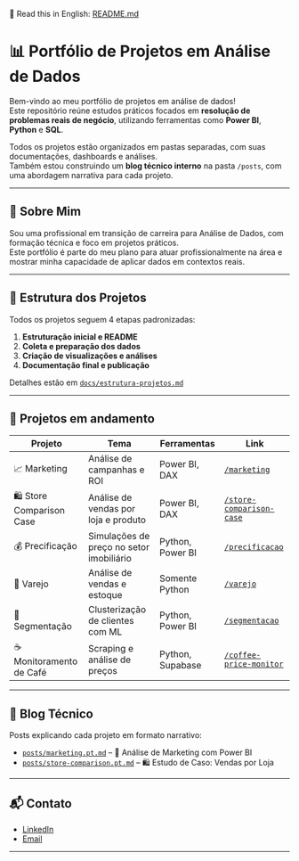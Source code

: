 📄 Read this in English: [README.md](./README.md)


# 📊 Portfólio de Projetos em Análise de Dados

Bem-vindo ao meu portfólio de projetos em análise de dados!  
Este repositório reúne estudos práticos focados em **resolução de problemas reais de negócio**, utilizando ferramentas como **Power BI**, **Python** e **SQL**.

Todos os projetos estão organizados em pastas separadas, com suas documentações, dashboards e análises.  
Também estou construindo um **blog técnico interno** na pasta `/posts`, com uma abordagem narrativa para cada projeto.

---

## 🧠 Sobre Mim

Sou uma profissional em transição de carreira para Análise de Dados, com formação técnica e foco em projetos práticos.  
Este portfólio é parte do meu plano para atuar profissionalmente na área e mostrar minha capacidade de aplicar dados em contextos reais.

---

## 📁 Estrutura dos Projetos

Todos os projetos seguem 4 etapas padronizadas:

1. **Estruturação inicial e README**
2. **Coleta e preparação dos dados**
3. **Criação de visualizações e análises**
4. **Documentação final e publicação**

Detalhes estão em [`docs/estrutura-projetos.md`](./docs/estrutura-projetos.md)

---

## 📂 Projetos em andamento

| Projeto | Tema | Ferramentas | Link |
|---------|------|-------------|------|
| 📈 Marketing | Análise de campanhas e ROI | Power BI, DAX | [`/marketing`](./marketing) |
| 🛍️ Store Comparison Case | Análise de vendas por loja e produto | Power BI, DAX | [`/store-comparison-case`](./store-comparison-case) |
| 💰 Precificação | Simulações de preço no setor imobiliário | Python, Power BI | [`/precificacao`](./precificacao) |
| 🛒 Varejo | Análise de vendas e estoque | Somente Python | [`/varejo`](./varejo) |
| 👥 Segmentação | Clusterização de clientes com ML | Python, Power BI | [`/segmentacao`](./segmentacao) |
| ☕ Monitoramento de Café | Scraping e análise de preços | Python, Supabase | [`/coffee-price-monitor`](./coffee-price-monitor) |

---

## 📝 Blog Técnico

Posts explicando cada projeto em formato narrativo:

- [`posts/marketing.pt.md`](./posts/marketing.pt.md) – 🎯 Análise de Marketing com Power BI  
- [`posts/store-comparison.pt.md`](./posts/store-comparison.pt.md) – 🛍️ Estudo de Caso: Vendas por Loja

---

## 📬 Contato

- [LinkedIn](https://www.linkedin.com/in/patricia-iaczinski/)
- [Email](patricia.iaczinski@gmail.com)

---
